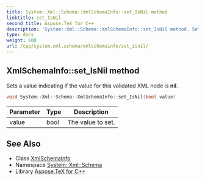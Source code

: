 ```yaml
---
title: System::Xml::Schema::XmlSchemaInfo::set_IsNil method
linktitle: set_IsNil
second_title: Aspose.TeX for C++
description: 'System::Xml::Schema::XmlSchemaInfo::set_IsNil method. Sets a value indicating if the value for this validated XML node is nil in C++.'
type: docs
weight: 600
url: /cpp/system.xml.schema/xmlschemainfo/set_isnil/
---
```

## XmlSchemaInfo::set_IsNil method


Sets a value indicating if the value for this validated XML node is **nil**.

```cpp
void System::Xml::Schema::XmlSchemaInfo::set_IsNil(bool value)
```


| Parameter | Type | Description |
| --- | --- | --- |
| value | bool | The value to set. |

## See Also

* Class [XmlSchemaInfo](../)
* Namespace [System::Xml::Schema](../../)
* Library [Aspose.TeX for C++](../../../)
